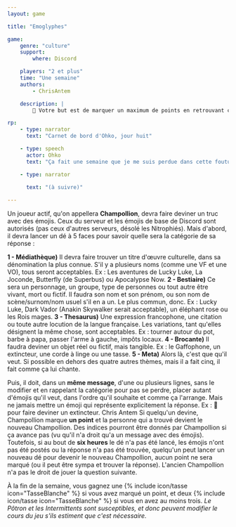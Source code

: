 ```yaml
---
layout: game

title: "Emoglyphes"

game:
    genre: "culture"
    support:
        where: Discord

    players: "2 et plus"
    time: "Une semaine"
    authors:
        - ChrisAntem

    description: |
        📖 Votre but est de marquer un maximum de points en retrouvant ce qui était dit par votre confrère.

rp:
    - type: narrator
      text: "Carnet de bord d'Ohko, jour huit"

    - type: speech
      actor: Ohko
      text: "Ça fait une semaine que je me suis perdue dans cette foutue cave. Tout ça pour aller chercher des élastiques pour les trébuchets à tasses de Braxer... Vivement que je sois plus stagiaire."

    - type: narrator
      
      text: "(à suivre)"

---
```


Un joueur actif, qu'on appellera **Champollion**, devra faire deviner un truc avec des émojis. Ceux du serveur et les émojis de base de Discord sont autorisés (pas ceux d'autres serveurs, désolé les Nitrophiés). Mais d'abord, il devra lancer un dé à 5 faces pour savoir quelle sera la catégorie de sa réponse :

**1 - Médiathèque)** Il devra faire trouver un titre d'œuvre culturelle, dans sa dénomination la plus connue. S'il y a plusieurs noms (comme une VF et une VO), tous seront acceptables. Ex : Les aventures de Lucky Luke, La Joconde, Butterfly (de Superbus) ou Apocalypse Now.
**2 - Bestiaire)** Ce sera un personnage, un groupe, type de personnes ou tout autre être vivant, mort ou fictif. Il faudra son nom et son prénom, ou son nom de scène/surnom/nom usuel s'il en a un. Le plus commun, donc. Ex : Lucky Luke, Dark Vador (Anakin Skywalker serait acceptable), un éléphant rose ou les Rois mages.
**3 - Thesaurus)** Une expression francophone, une citation ou toute autre locution de la langue française. Les variations, tant qu'elles désignent la même chose, sont acceptables. Ex : tourner autour du pot, barbe à papa, passer l'arme à gauche, impôts locaux.
**4 - Brocante)** Il faudra deviner un objet réel ou fictif, mais tangible. Ex : le Gaffophone, un extincteur, une corde à linge ou une tasse.
**5 - Meta)** Alors là, c'est que qu'il veut. Si possible en dehors des quatre autres thèmes, mais il a fait cinq, il fait comme ça lui chante.

Puis, il doit, dans un **même message**, d'une ou plusieurs lignes, sans le modifier et en rappelant la catégorie pour pas se perdre, placer autant d'émojis qu'il veut, dans l'ordre qu'il souhaite et comme ça l'arrange. Mais ne jamais mettre un émoji qui représente explicitement la réponse. Ex : 🧯 pour faire deviner un extincteur.
Chris Antem
Si quelqu'un devine, Champollion marque **un point** et la personne qui a trouvé devient le nouveau Champollion. Des indices pourront être donnés par Champollion si ça avance pas (vu qu'il n'a droit qu'a un message avec des émojis). Toutefois, si au bout de **six heures** le dé n'a pas été lancé, les émojis n'ont pas été postés ou la réponse n'a pas été trouvée, quelqu'un peut lancer un nouveau dé pour devenir le nouveau Champollion, aucun point ne sera marqué (ou il peut être sympa et trouver la réponse).
L'ancien Champollion n'a pas le droit de jouer la question suivante.

À la fin de la semaine, vous gagnez une {% include icon/tasse icon="TasseBlanche" %} si vous avez marqué un point, et deux {% include icon/tasse icon="TasseBlanche" %} si vous en avez au moins trois.
*Le Pôtron et les Intermittents sont susceptibles, et donc peuvent modifier le cours du jeu s'ils estiment que c'est nécessaire.*
